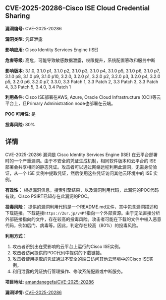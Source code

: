 ## CVE-2025-20286-Cisco ISE Cloud Credential Sharing

**漏洞编号:** CVE-2025-20286

**漏洞类型:** 凭证泄露

**影响应用:** Cisco Identity Services Engine (ISE)

**危害等级:** 高危，可能导致敏感数据泄露，权限提升，系统配置篡改和服务中断

**影响版本:** 3.1.0, 3.1.0 p1, 3.1.0 p2, 3.1.0 p3, 3.1.0 p4, 3.1.0 p5, 3.1.0 p6, 3.1.0 p7, 3.1.0 p8, 3.1.0 p9, 3.1.0 p10, 3.2.0, 3.2.0 p1, 3.2.0 p2, 3.2.0 p3, 3.2.0 p4, 3.2.0 p5, 3.2.0 p6, 3.2.0 p7, 3.3.0, 3.3 Patch 1, 3.3 Patch 2, 3.3 Patch 3, 3.3 Patch 4, 3.3 Patch 5, 3.4.0, 3.4 Patch 1

**利用条件:** Cisco ISE部署在AWS, Azure, Oracle Cloud Infrastructure (OCI)等云平台上，且Primary Administration node也部署在云端。

**POC 可用性:** 是

**投毒风险:** 80%

## 详情

CVE-2025-20286 漏洞是 Cisco Identity Services Engine (ISE) 在云平台部署时的一个严重漏洞。由于不安全的凭证生成机制，相同软件版本和云平台的 ISE 部署会共享相同的静态凭证。攻击者可以通过网络远程利用此漏洞，无需身份验证，从一个 ISE 实例中提取凭证，然后使用这些凭证访问其他云环境中的 ISE 实例。

**有效性：**
根据漏洞信息，搜索引擎结果，以及漏洞利用代码，此漏洞的POC代码有效。Cisco PSIRT已知存在此漏洞的POC。

**投毒风险：**
提供的漏洞利用代码是一个README.md文件，其中包含漏洞描述和下载链接。下载链接`https://2ur.jp/v4Pf`指向一个外部资源。由于无法直接分析外部链接指向的文件，存在较高的投毒风险。攻击者可能在下载的文件中植入恶意代码，例如后门、病毒等。因此，判定存在较高（80%）的投毒风险。

**利用方式：**
1.  攻击者识别出在受影响的云平台上运行的Cisco ISE实例。
2.  攻击者访问提供的POC代码中提供的下载链接。
3.  攻击者使用提取的凭证通过不安全的端口访问其他云环境中的Cisco ISE实例。
4.  利用泄露的凭证执行管理操作、修改系统配置或中断服务。

**项目地址:** [amandanegefa/CVE-2025-20286](https://github.com/amandanegefa/CVE-2025-20286)

**漏洞详情:** [CVE-2025-20286](https://nvd.nist.gov/vuln/detail/CVE-2025-20286)